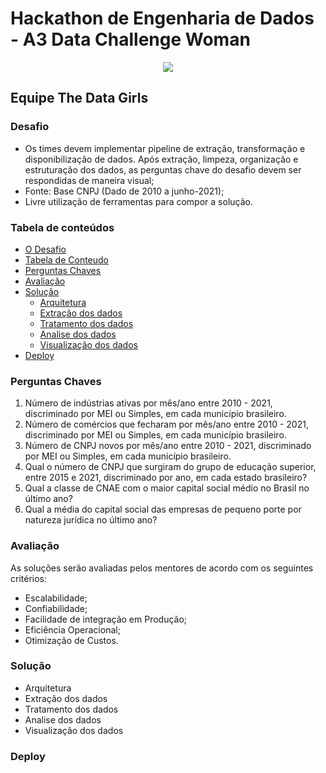 # Hackathon de Engenharia de Dados - A3 Data Challenge Woman

<p align="center">
<img src="https://github.com/elladarte/thedatagirl_hackathon/blob/main/images/logo_hackathon.png"/>
</p>

## Equipe The Data Girls
 
### Desafio

-  Os  times  devem  implementar  pipeline  de  extração,  transformação  e  disponibilização  de  dados.  Após  extração,  limpeza, organização e estruturação dos dados, as perguntas  chave do desafio devem ser respondidas de maneira visual;
- Fonte: Base CNPJ (Dado de 2010 a junho-2021);
- Livre utilização de ferramentas para compor a solução.

### Tabela de conteúdos
<!--ts-->
* [O Desafio](#desafio)
* [Tabela de Conteudo](#tabela-de-conteudo)
* [Perguntas Chaves](#perguntas-chaves)
* [Avaliação](#avaliação)
* [Solução](#solução)
    * [Arquitetura](#arquitetura)
    * [Extração dos dados](#extração-dos-dados)
    * [Tratamento dos dados](#tratamento-dos-dados)
    * [Analise dos dados](#analise-dos-dados)
    * [Visualização dos dados](#visualização-dos-dados)
* [Deploy](#deploy)
<!--te-->



### Perguntas Chaves

1. Número de indústrias ativas por mês/ano entre 2010 - 2021, discriminado por MEI ou Simples, em cada município brasileiro.
2. Número de comércios que fecharam por mês/ano entre 2010 - 2021, discriminado por MEI ou Simples, em cada município brasileiro.
3. Número de CNPJ novos por mês/ano entre 2010 - 2021, discriminado por MEI ou Simples, em cada município brasileiro.
4. Qual o número de CNPJ que surgiram do grupo de educação superior, entre 2015 e 2021, discriminado por ano, em cada estado brasileiro?
5. Qual a classe de CNAE com o maior capital social médio no Brasil no último ano?
6. Qual a média do capital social das empresas de pequeno porte por natureza  jurídica no último ano?

### Avaliação

As soluções serão avaliadas pelos mentores de acordo com os  seguintes critérios:
- Escalabilidade;
- Confiabilidade;
- Facilidade de integração em Produção;
- Eficiência Operacional;
- Otimização de Custos.

### Solução
- Arquitetura
- Extração dos dados
- Tratamento dos dados
- Analise dos dados
- Visualização dos dados

### Deploy